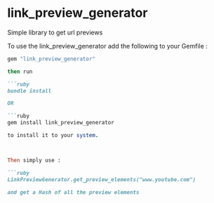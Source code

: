 link_preview_generator
======================

Simple library to get url previews


To use the link_preview_generator add the following to your Gemfile :

```ruby
gem "link_preview_generator"

then run 

```ruby
bundle install

OR

```ruby
gem install link_preview_generator

to install it to your system.



Then simply use : 

```ruby
LinkPreviewGenerator.get_preview_elements("www.youtube.com")

and get a Hash of all the preview elements 
